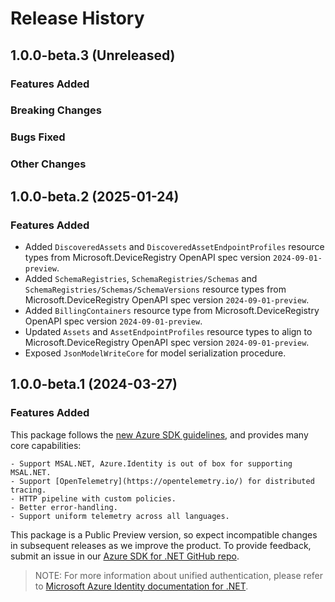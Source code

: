 # Release History

## 1.0.0-beta.3 (Unreleased)

### Features Added

### Breaking Changes

### Bugs Fixed

### Other Changes

## 1.0.0-beta.2 (2025-01-24)

### Features Added

- Added `DiscoveredAssets` and `DiscoveredAssetEndpointProfiles` resource types from Microsoft.DeviceRegistry OpenAPI spec version `2024-09-01-preview`.
- Added `SchemaRegistries`, `SchemaRegistries/Schemas` and `SchemaRegistries/Schemas/SchemaVersions` resource types from Microsoft.DeviceRegistry OpenAPI spec version `2024-09-01-preview`.
- Added `BillingContainers` resource type from Microsoft.DeviceRegistry OpenAPI spec version `2024-09-01-preview`.
- Updated `Assets` and `AssetEndpointProfiles` resource types to align to Microsoft.DeviceRegistry OpenAPI spec version `2024-09-01-preview`.
- Exposed `JsonModelWriteCore` for model serialization procedure.

## 1.0.0-beta.1 (2024-03-27)

### Features Added

This package follows the [new Azure SDK guidelines](https://azure.github.io/azure-sdk/general_introduction.html), and provides many core capabilities:

    - Support MSAL.NET, Azure.Identity is out of box for supporting MSAL.NET.
    - Support [OpenTelemetry](https://opentelemetry.io/) for distributed tracing.
    - HTTP pipeline with custom policies.
    - Better error-handling.
    - Support uniform telemetry across all languages.

This package is a Public Preview version, so expect incompatible changes in subsequent releases as we improve the product. To provide feedback, submit an issue in our [Azure SDK for .NET GitHub repo](https://github.com/Azure/azure-sdk-for-net/issues).

> NOTE: For more information about unified authentication, please refer to [Microsoft Azure Identity documentation for .NET](https://learn.microsoft.com/dotnet/api/overview/azure/identity-readme?view=azure-dotnet).
